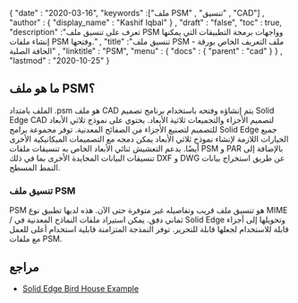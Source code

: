 {
  "date" : "2020-03-16",
  "keywords" :["ملف PSM" , "تنسيق" , "CAD"] ,
  "author" : {
    "display_name" : "Kashif Iqbal"
} ,
  "draft" : "false",
  "toc" : true,
  "description" :"تعرف على تنسيق ملف PSM وواجهات برمجة التطبيقات التي يمكنها إنشاء ملفات PSM وفتحها." ,
  "title" :"تنسيق ملف PSM - ملف التعريف الخاص بورقة الحافة الصلبة" ,
  "linktitle" : "PSM",
  "menu" : {
    "docs" : {
      "parent" : "cad"
}
} ,
  "lastmod" : "2020-10-25"
}

## ما هو ملف PSM؟

الملف بامتداد .psm هو ملف CAD يتم إنشاؤه وفتحه باستخدام برنامج تصميم Solid Edge CAD لتصميم الأجزاء والتجميعات ثلاثية الأبعاد. يحتوي على نموذج ثلاثي الأبعاد للتصميم لتصنيع الأجزاء من الصفائح المعدنية. توفر مجموعة برامج Solid Edge جميع الخيارات اللازمة لإنشاء نموذج ثلاثي الأبعاد يمكن دمجه مع التصميمات الميكانيكية الأخرى أيضًا. يدعم التعشيش ثنائي الأبعاد الخاص به تنسيقات ملفات PSM و PAR بالإضافة إلى تنسيقات البيانات المحايدة الأخرى بما في ذلك DXF و DWG عن طريق استخراج بيانات النمط المسطح.

### تنسيق ملف PSM

PSM هو تنسيق ملف قريب وتفاصيله غير متوفرة حتى الآن. هذه لديها تطبيق نوع MIME / ثماني دفق. يمكن استيراد ملفات النماذج المعدنية في Solid Edge وتحويلها إلى أجزاء قابلة للاستخدام لجعلها قابلة للتحرير. توفر النمذجة المتزامنة قابلية استخدام أعلى للعمل مع ملفات PSM.

## مراجع ##

* [Solid Edge Bird House Example](https://solidedge.siemens.com/en/resource/tutorial/bird-house/)

